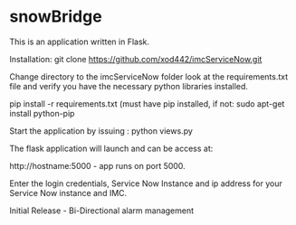# snowBridge

This is an application written in Flask.

Installation:
git clone https://github.com/xod442/imcServiceNow.git

Change directory to the imcServiceNow folder
look at the requirements.txt file and verify you have the necessary
python libraries installed.


pip install -r requirements.txt (must have pip installed, if not:
sudo apt-get install python-pip

Start the application by issuing : python views.py

The flask application will launch and can be access at:

http://hostname:5000 - app runs on port 5000.

Enter the login credentials, Service Now Instance and ip address for your
Service Now instance and IMC.

Initial Release - Bi-Directional alarm management
